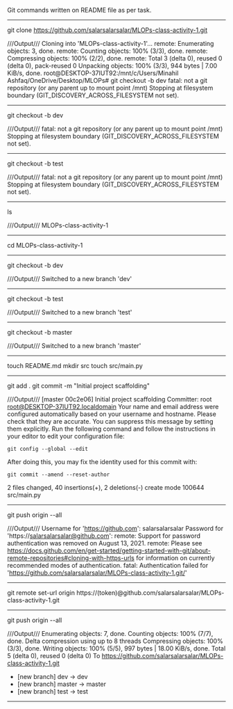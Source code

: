 Git commands written on README file as per task.
____________________________________________________________________________

git clone https://github.com/salarsalarsalar/MLOPs-class-activity-1.git 

///Output///
Cloning into 'MLOPs-class-activity-1'...
remote: Enumerating objects: 3, done.
remote: Counting objects: 100% (3/3), done.
remote: Compressing objects: 100% (2/2), done.
remote: Total 3 (delta 0), reused 0 (delta 0), pack-reused 0
Unpacking objects: 100% (3/3), 944 bytes | 7.00 KiB/s, done.
root@DESKTOP-37IUT92:/mnt/c/Users/Minahil Ashfaq/OneDrive/Desktop/MLOPs# git checkout -b dev
fatal: not a git repository (or any parent up to mount point /mnt)
Stopping at filesystem boundary (GIT_DISCOVERY_ACROSS_FILESYSTEM not set).

____________________________________________________________________________

git checkout -b dev

///Output///
fatal: not a git repository (or any parent up to mount point /mnt)
Stopping at filesystem boundary (GIT_DISCOVERY_ACROSS_FILESYSTEM not set).

____________________________________________________________________________

git checkout -b test

///Output///
fatal: not a git repository (or any parent up to mount point /mnt)
Stopping at filesystem boundary (GIT_DISCOVERY_ACROSS_FILESYSTEM not set).

____________________________________________________________________________

ls

///Output///
MLOPs-class-activity-1


____________________________________________________________________________

cd MLOPs-class-activity-1

____________________________________________________________________________

git checkout -b dev

///Output///
Switched to a new branch 'dev'

____________________________________________________________________________

git checkout -b test

///Output///
Switched to a new branch 'test'

____________________________________________________________________________

git checkout -b master

///Output///
Switched to a new branch 'master'

____________________________________________________________________________

touch README.md
mkdir src
touch src/main.py

____________________________________________________________________________

git add .
git commit -m "Initial project scaffolding"

///Output///
[master 00c2e06] Initial project scaffolding
 Committer: root <root@DESKTOP-37IUT92.localdomain>
Your name and email address were configured automatically based
on your username and hostname. Please check that they are accurate.
You can suppress this message by setting them explicitly. Run the
following command and follow the instructions in your editor to edit
your configuration file:

    git config --global --edit

After doing this, you may fix the identity used for this commit with:

    git commit --amend --reset-author

 2 files changed, 40 insertions(+), 2 deletions(-)
 create mode 100644 src/main.py

____________________________________________________________________________

git push origin --all

///Output///
Username for 'https://github.com': salarsalarsalar
Password for 'https://salarsalarsalar@github.com': 
remote: Support for password authentication was removed on August 13, 2021.
remote: Please see https://docs.github.com/en/get-started/getting-started-with-git/about-remote-repositories#cloning-with-https-urls for information on currently recommended modes of authentication.
fatal: Authentication failed for 'https://github.com/salarsalarsalar/MLOPs-class-activity-1.git/'

____________________________________________________________________________

git remote set-url origin https://(token)@github.com/salarsalarsalar/MLOPs-class-activity-1.git

____________________________________________________________________________

git push origin --all

///Output///
Enumerating objects: 7, done.
Counting objects: 100% (7/7), done.
Delta compression using up to 8 threads
Compressing objects: 100% (3/3), done.
Writing objects: 100% (5/5), 997 bytes | 18.00 KiB/s, done.
Total 5 (delta 0), reused 0 (delta 0)
To https://github.com/salarsalarsalar/MLOPs-class-activity-1.git
 * [new branch]      dev -> dev
 * [new branch]      master -> master
 * [new branch]      test -> test

____________________________________________________________________________

